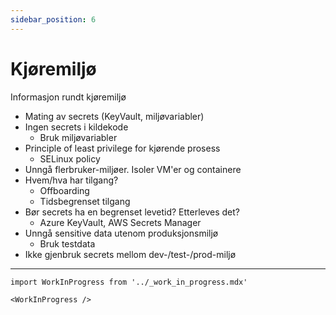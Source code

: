 ```yaml
---
sidebar_position: 6
---
```


# Kjøremiljø

Informasjon rundt kjøremiljø

- Mating av secrets (KeyVault, miljøvariabler)
- Ingen secrets i kildekode
    - Bruk miljøvariabler
- Principle of least privilege for kjørende prosess
    - SELinux policy
- Unngå flerbruker-miljøer. Isoler VM'er og containere
- Hvem/hva har tilgang?
    - Offboarding
    - Tidsbegrenset tilgang
- Bør secrets ha en begrenset levetid? Etterleves det?
    - Azure KeyVault, AWS Secrets Manager
- Unngå sensitive data utenom produksjonsmiljø
    - Bruk testdata
- Ikke gjenbruk secrets mellom dev-/test-/prod-miljø

---

```mdx-code-block
import WorkInProgress from '../_work_in_progress.mdx'

<WorkInProgress />
```